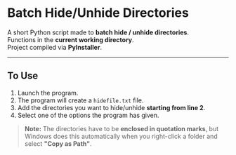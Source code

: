 # Batch Hide/Unhide Directories

A short Python script made to **batch hide / unhide directories**.  
Functions in the **current working directory**.  
Project compiled via **PyInstaller**.

---

## To Use

1. Launch the program.  
2. The program will create a `hidefile.txt` file.  
3. Add the directories you want to hide/unhide **starting from line 2**.
4. Select one of the options the program has given.

> **Note:** The directories have to be **enclosed in quotation marks**, but Windows does this automatically when you right-click a folder and select **"Copy as Path"**.

